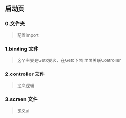 ## 启动页

### 0.文件夹
> 配置import

### 1.binding 文件
> 这个主要是Getx要求，在Getx下面 里面关联Controller

### 2.controller 文件
> 定义逻辑

### 3.screen 文件
> 定义ui

